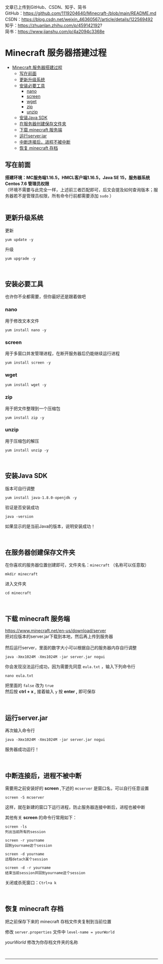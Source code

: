文章已上传到GitHub、CSDN、知乎、简书  
GitHub：https://github.com/1119204640/Minecraft-/blob/main/README.md  
CSDN：https://blog.csdn.net/weixin_46360567/article/details/122569492  
知乎：https://zhuanlan.zhihu.com/p/459142192?  
简书：https://www.jianshu.com/p/4a2094c3368e  
# Minecraft 服务器搭建过程
<!-- @[TOC](文章目录) -->
- [Minecraft 服务器搭建过程](#minecraft-服务器搭建过程)
  - [写在前面](#写在前面)
  - [更新升级系统](#更新升级系统)
  - [安装必要工具](#安装必要工具)
    - [nano](#nano)
    - [screen](#screen)
    - [wget](#wget)
    - [zip](#zip)
    - [unzip](#unzip)
  - [安装Java SDK](#安装java-sdk)
  - [在服务器创建保存文件夹](#在服务器创建保存文件夹)
  - [下载 minecraft 服务端](#下载-minecraft-服务端)
  - [运行server.jar](#运行serverjar)
  - [中断连接后，进程不被中断](#中断连接后进程不被中断)
  - [恢复 minecraft 存档](#恢复-minecraft-存档)

## 写在前面
**搭建环境：MC服务端1.16.5，HMCL客户端1.16.5，Java SE 15，服务器系统 Centos 7.6 管理员权限**  
（环境不需要与此完全一样，上述前三者匹配即可，后文会提及如何查询版本；服务器若不是管理员权限，所有命令行前都需要添加 `sudo` ）  
<br>

## 更新升级系统 
更新

    yum update -y

升级

    yum upgrade -y
<br>

## 安装必要工具
也许你不全都需要，但你最好还是跟着做吧
### nano
用于修改文本文件

    yum install nano -y
### screen
用于多窗口并发管理进程，在断开服务器后仍能继续运行进程

    yum install screen -y
### wget

    yum install wget -y
### zip
用于把文件整理到一个压缩包

    yum install zip -y
### unzip
用于压缩包的解压

    yum install unzip -y
<br>

## 安装Java SDK
版本可自行调整

    yum install java-1.8.0-openjdk -y
验证是否安装成功

    java -version
如果显示的是当前Java的版本，说明安装成功！

<br>

## 在服务器创建保存文件夹
在你喜欢的服务器位置创建即可，文件夹名：`minecraft`
（名称可以任意取）

    mkdir minecraft
进入文件夹

    cd minecraft

<br>

## 下载 minecraft 服务端
https://www.minecraft.net/en-us/download/server  
把对应版本的server.jar下载到本地，然后再上传到服务器  
<br>
然后运行server，里面的数字大小可以根据自己的服务器内存自行调整

    java -Xmx1024M -Xms1024M -jar server.jar nogui
你会发现没法运行成功，因为需要先同意 `eula.txt` ，输入下列命令行

    nano eula.txt
把里面的 `false` 改为 `true`  
然后按 **ctrl + x ,** 接着输入 `y` 按 **enter ,** 即可保存

<br>

## 运行server.jar
再次输入命令行

    java -Xmx1024M -Xms1024M -jar server.jar nogui

服务器成功运行！

<br>

## 中断连接后，进程不被中断
需要用之前安装好的 **screen** ,下述的 `mcserver` 是窗口名，可以自行任意设置

    screen -S mcserver
这样，就在新建的窗口下运行进程，防止服务器连接中断后，进程也被中断

其他有关 **screen** 的命令行常用如下：  

    screen -ls 
    列出当前所有的session

    screen -r yourname 
    回到yourname这个session
    
    screen -d yourname 
    远程detach某个session

    screen -d -r yourname
    结束当前session并回到yourname这个session

关闭或杀死窗口：`Ctrl+a k`

<br>

## 恢复 minecraft 存档
把之前保存下来的 minecraft 存档文件夹复制到当前位置  

修改 `server.properties` 文件中 `level-name = yourWorld`  

_yourWorld_ 修改为你存档文件夹的名称

<br>

---
